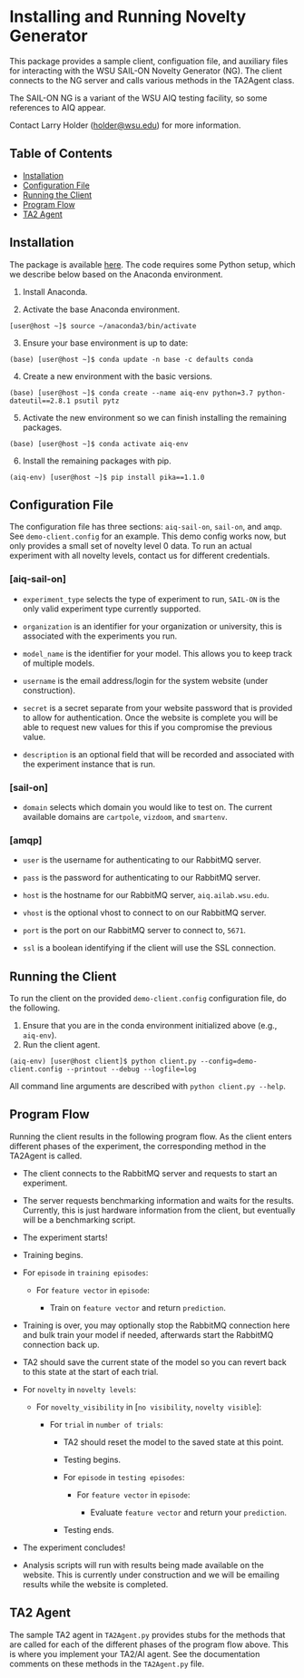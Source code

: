 # Installing and Running Novelty Generator

This package provides a sample client, configuation file, and auxiliary files
for interacting with the WSU SAIL-ON Novelty Generator (NG). The client
connects to the NG server and calls various methods in the TA2Agent class.

The SAIL-ON NG is a variant of the WSU AIQ testing facility, so some references
to AIQ appear.

Contact Larry Holder (holder@wsu.edu) for more information.

## Table of Contents
* [Installation](#installation)
* [Configuration File](#configurationfile)
* [Running the Client](#runningtheclient)
* [Program Flow](#programflow)
* [TA2 Agent](#ta2agent)

<a name="installation">

## Installation

The package is available [here](https://www.example.com). The code requires
some Python setup, which we describe below based on the Anaconda environment.

1. Install Anaconda.

2.  Activate the base Anaconda environment.
```
[user@host ~]$ source ~/anaconda3/bin/activate
```
3.  Ensure your base environment is up to date:
```
(base) [user@host ~]$ conda update -n base -c defaults conda
```
4.  Create a new environment with the basic versions.
```
(base) [user@host ~]$ conda create --name aiq-env python=3.7 python-dateutil==2.8.1 psutil pytz
```
5.  Activate the new environment so we can finish installing the remaining packages.
```
(base) [user@host ~]$ conda activate aiq-env
```
6.  Install the remaining packages with pip.
```
(aiq-env) [user@host ~]$ pip install pika==1.1.0
```

<a name="configurationfile">

## Configuration File

The configuration file has three sections: `aiq-sail-on`, `sail-on`, and
`amqp`.  See `demo-client.config` for an example. This demo config works now,
but only provides a small set of novelty level 0 data. To run an actual
experiment with all novelty levels, contact us for different credentials.

### [aiq-sail-on]

*  `experiment_type` selects the type of experiment to run, `SAIL-ON` is the
    only valid experiment type currently supported.

*  `organization` is an identifier for your organization or university, this
    is associated with the experiments you run.

*  `model_name` is the identifier for your model.  This allows you to keep
    track of multiple models.

*  `username` is the email address/login for the system website (under
    construction).

*  `secret` is a secret separate from your website password that is provided
    to allow for authentication.  Once the website is complete you will be able
    to request new values for this if you compromise the previous value.

*  `description` is an optional field that will be recorded and associated
    with the experiment instance that is run.

### [sail-on]

*  `domain` selects which domain you would like to test on.  The current
    available domains are `cartpole`, `vizdoom`, and `smartenv`.

### [amqp]

*  `user` is the username for authenticating to our RabbitMQ server.

*  `pass` is the password for authenticating to our RabbitMQ server.

*  `host` is the hostname for our RabbitMQ server, `aiq.ailab.wsu.edu`.

*  `vhost` is the optional vhost to connect to on our RabbitMQ server.

*  `port` is the port on our RabbitMQ server to connect to, `5671`.

*  `ssl` is a boolean identifying if the client will use the SSL connection.

<a name="runningtheclient">

## Running the Client

To run the client on the provided `demo-client.config` configuration file, do the following.
1. Ensure that you are in the conda environment initialized above (e.g., `aiq-env`).
2. Run the client agent.
```
(aiq-env) [user@host client]$ python client.py --config=demo-client.config --printout --debug --logfile=log
```
All command line arguments are described with `python client.py --help`.

<a name="programflow">

## Program Flow

Running the client results in the following program flow. As the client enters different phases of the experiment, the corresponding method in the TA2Agent is called.

*  The client connects to the RabbitMQ server and requests to start an
    experiment.

*  The server requests benchmarking information and waits for the results. Currently, this is just hardware information from the client, but eventually will be a benchmarking script.

*  The experiment starts!

*  Training begins.

*  For `episode` in `training episodes`:

    *  For `feature vector` in `episode`:

        *  Train on `feature vector` and return `prediction`.

*  Training is over, you may optionally stop the RabbitMQ connection here and
    bulk train your model if needed, afterwards start the RabbitMQ connection
    back up.

*  TA2 should save the current state of the model so you can revert back to this
    state at the start of each trial.

*  For `novelty` in `novelty levels`:

    *  For `novelty_visibility` in [`no visibility`, `novelty visible`]:

        *  For `trial` in `number of trials`:

            *  TA2 should reset the model to the saved state at this point.

            *  Testing begins.

            *  For `episode` in `testing episodes`:

                *  For `feature vector` in `episode`:

                    *  Evaluate `feature vector` and return your `prediction`.

            *  Testing ends.

*  The experiment concludes!

*  Analysis scripts will run with results being made available on the website.
    This is currently under construction and we will be emailing results
    while the website is completed.

<a name="ta2agent">

## TA2 Agent

The sample TA2 agent in `TA2Agent.py` provides stubs for the methods that are
called for each of the different phases of the program flow above. This is
where you implement your TA2/AI agent. See the documentation comments on these
methods in the `TA2Agent.py` file.

